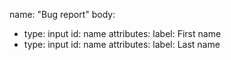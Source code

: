 name: "Bug report"
body:
- type: input
  id: name
  attributes:
    label: First name
- type: input
  id: name
  attributes:
    label: Last name
